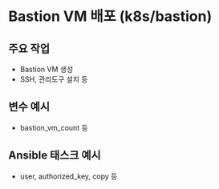 # Bastion VM 배포 (k8s/bastion)

## 주요 작업
- Bastion VM 생성
- SSH, 관리도구 설치 등

## 변수 예시
- bastion_vm_count 등

## Ansible 태스크 예시
- user, authorized_key, copy 등 